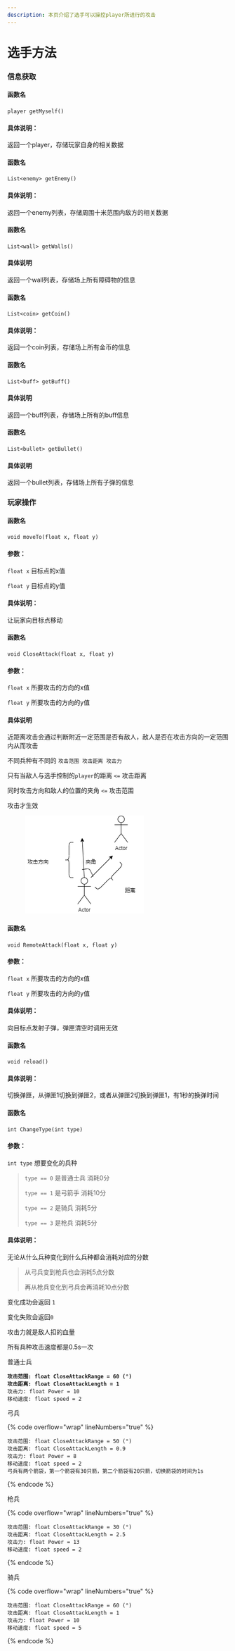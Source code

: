 ```yaml
---
description: 本页介绍了选手可以操控player所进行的攻击
---
```


# 选手方法

### 信息获取

#### 函数名

`player getMyself()`

#### 具体说明：

返回一个player，存储玩家自身的相关数据

#### 函数名

`List<enemy> getEnemy()`

#### 具体说明：

返回一个enemy列表，存储周围十米范围内敌方的相关数据

#### 函数名

`List<wall> getWalls()`

#### 具体说明

返回一个wall列表，存储场上所有障碍物的信息

#### 函数名

`List<coin> getCoin()`

#### 具体说明：

返回一个coin列表，存储场上所有金币的信息

#### 函数名

`List<buff> getBuff()`

#### 具体说明

返回一个buff列表，存储场上所有的buff信息

#### 函数名

`List<bullet> getBullet()`

#### 具体说明

返回一个bullet列表，存储场上所有子弹的信息

### 玩家操作

#### 函数名

`void moveTo(float x, float y)`

#### 参数：

`float x` 目标点的x值

`float y` 目标点的y值

#### 具体说明：

让玩家向目标点移动

#### 函数名

`void CloseAttack(float x, float y)`

#### 参数：

`float x` 所要攻击的方向的x值

`float y` 所要攻击的方向的y值

#### 具体说明

近距离攻击会通过判断附近一定范围是否有敌人，敌人是否在攻击方向的一定范围内从而攻击

不同兵种有不同的 `攻击范围 攻击距离 攻击力`

只有当敌人与选手控制的`player`的距离 `<=` 攻击距离

同时攻击方向和敌人的位置的夹角 `<=` 攻击范围

攻击才生效

<figure><img src=".gitbook/assets/test.png" alt=""><figcaption></figcaption></figure>

#### 函数名

`void RemoteAttack(float x, float y)`

#### 参数：

`float x` 所要攻击的方向的x值

`float y` 所要攻击的方向的y值

#### 具体说明：

向目标点发射子弹，弹匣清空时调用无效

#### 函数名

`void reload()`

#### 具体说明：

切换弹匣，从弹匣1切换到弹匣2，或者从弹匣2切换到弹匣1，有1秒的换弹时间

#### 函数名

`int ChangeType(int type)`

#### 参数：

`int type` 想要变化的兵种

> `type == 0` 是普通士兵 消耗0分
>
> `type == 1` 是弓箭手 消耗10分
>
> `type == 2` 是骑兵 消耗5分
>
> `type == 3` 是枪兵 消耗5分

#### 具体说明：

无论从什么兵种变化到什么兵种都会消耗对应的分数

> 从弓兵变到枪兵也会消耗5点分数
>
> 再从枪兵变化到弓兵会再消耗10点分数

变化成功会返回 `1`

变化失败会返回`0`

攻击力就是敌人扣的血量

所有兵种攻击速度都是0.5s一次

普通士兵

<pre data-line-numbers><code><strong>攻击范围: float CloseAttackRange = 60 (°)
</strong><strong>攻击距离: float CloseAttackLength = 1 
</strong>攻击力: float Power = 10 
移动速度: float speed = 2</code></pre>

弓兵

{% code overflow="wrap" lineNumbers="true" %}
```
攻击范围: float CloseAttackRange = 50 (°)
攻击距离: float CloseAttackLength = 0.9 
攻击力: float Power = 8 
移动速度: float speed = 2
弓兵有两个箭袋，第一个箭袋有30只箭，第二个箭袋有20只箭，切换箭袋的时间为1s
```
{% endcode %}

枪兵

{% code overflow="wrap" lineNumbers="true" %}
```
攻击范围: float CloseAttackRange = 30 (°)
攻击距离: float CloseAttackLength = 2.5
攻击力: float Power = 13 
移动速度: float speed = 2
```
{% endcode %}

骑兵

{% code overflow="wrap" lineNumbers="true" %}
```
攻击范围: float CloseAttackRange = 60 (°)
攻击距离: float CloseAttackLength = 1 
攻击力: float Power = 10 
移动速度: float speed = 5
```
{% endcode %}
